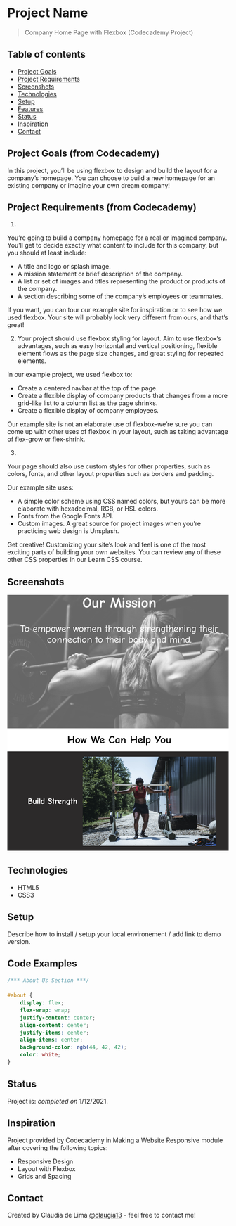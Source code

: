 # Project Name
> Company Home Page with Flexbox (Codecademy Project)

## Table of contents
* [Project Goals](#project-goals)
* [Project Requirements](#project-requirements)
* [Screenshots](#screenshots)
* [Technologies](#technologies)
* [Setup](#setup)
* [Features](#features)
* [Status](#status)
* [Inspiration](#inspiration)
* [Contact](#contact)

## Project Goals (from Codecademy)
In this project, you’ll be using flexbox to design and build the layout for a company’s homepage. You can choose to build a new homepage for an existing company or imagine your own dream company!​

## Project Requirements (from Codecademy)

1. 
You’re going to build a company homepage for a real or imagined company. You’ll get to decide exactly what content to include for this company, but you should at least include:

* A title and logo or splash image.
* A mission statement or brief description of the company.
* A list or set of images and titles representing the product or products of the company.
* A section describing some of the company’s employees or teammates.

If you want, you can tour our example site for inspiration or to see how we used flexbox. Your site will probably look very different from ours, and that’s great!

2. Your project should use flexbox styling for layout. Aim to use flexbox’s advantages, such as easy horizontal and vertical positioning, flexible element flows as the page size changes, and great styling for repeated elements.

In our example project, we used flexbox to:

* Create a centered navbar at the top of the page.
* Create a flexible display of company products that changes from a more grid-like list to a column list as the page shrinks.
* Create a flexible display of company employees.

Our example site is not an elaborate use of flexbox–we’re sure you can come up with other uses of flexbox in your layout, such as taking advantage of flex-grow or flex-shrink.

3. 
Your page should also use custom styles for other properties, such as colors, fonts, and other layout properties such as borders and padding.

Our example site uses:

* A simple color scheme using CSS named colors, but yours can be more elaborate with hexadecimal, RGB, or HSL colors.
* Fonts from the Google Fonts API.
* Custom images. A great source for project images when you’re practicing web design is Unsplash.

Get creative! Customizing your site’s look and feel is one of the most exciting parts of building your own websites. You can review any of these other CSS properties in our Learn CSS course.

## Screenshots
![Example screenshot](./images/screenshot.png)

## Technologies
* HTML5
* CSS3

## Setup
Describe how to install / setup your local environement / add link to demo version.

## Code Examples
```css
/*** About Us Section ***/

#about {
    display: flex;
    flex-wrap: wrap;
    justify-content: center;
    align-content: center;
    justify-items: center;
    align-items: center;
    background-color: rgb(44, 42, 42);
    color: white;
}
```

## Status
Project is: _completed on_ 1/12/2021.

## Inspiration
Project provided by Codecademy in Making a Website Responsive module after covering the following topics:
* Responsive Design
* Layout with Flexbox
* Grids and Spacing

## Contact
Created by Claudia de Lima [@claugia13](https://github.com/claugia13) - feel free to contact me!